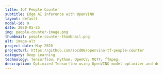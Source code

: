 ```yaml
---
title: IoT People Counter
subtitle: Edge AI inference with OpenVINO
layout: default
modal-id: 9
date: 2020-05-25
img: people-counter-image.png
thumbnail: people-counter-thumbnail.png
alt: image-alt
project-date: May 2020
projecturl: https://github.com/socd06/openvino-tf-people-counter
category: Deep Learning
technology: Tensorflow; Python; OpenCV; MQTT; ffmpeg;
description: Optimized Tensorflow using OpenVINO model optimizer and deployed an edge app with pub-sub communication, UI and video streaming.
---
```

